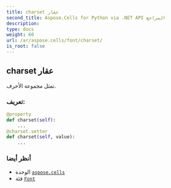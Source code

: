 ```yaml
---
title: charset عقار
second_title: Aspose.Cells for Python via .NET API المراجع
description:
type: docs
weight: 60
url: /ar/aspose.cells/font/charset/
is_root: false
---
```

##  charset عقار

تمثل مجموعة الأحرف.
###  تعريف:
```python
@property
def charset(self):
    ...
@charset.setter
def charset(self, value):
    ...
```

###  أنظر أيضا
* الوحدة [`aspose.cells`](../../)
* فئة [`Font`](/cells/python-net/ar/aspose.cells/font)
